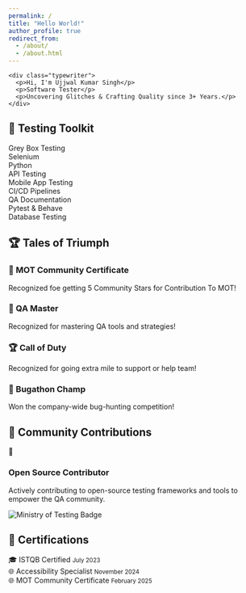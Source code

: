 ```yaml
---
permalink: /
title: "Hello World!"
author_profile: true
redirect_from: 
  - /about/
  - /about.html
---
```

<div class="test-laboratory">
  <div class="hero-section">
    
    <div class="typewriter">
      <p>Hi, I'm Ujjwal Kumar Singh</p>
      <p>Software Tester</p>
      <p>Uncovering Glitches & Crafting Quality since 3+ Years.</p>
    </div>
  </div>
  <div class="skills-section">
    <h2>🔧 Testing Toolkit</h2>
    <div class="skill-grid">
      <div class="skill-card">Grey Box Testing</div>
      <div class="skill-card">Selenium</div>
      <div class="skill-card">Python</div>
      <div class="skill-card">API Testing</div>
      <div class="skill-card">Mobile App Testing</div>
      <div class="skill-card">CI/CD Pipelines</div>
      <div class="skill-card">QA Documentation</div>
      <div class="skill-card">Pytest & Behave</div>
      <div class="skill-card">Database Testing</div>
    </div>
  </div>
  <div class="achievements-section">
    <h2>🏆 Tales of Triumph</h2>
    <div class="achievement-grid">
         <div class="flip-card">
        <div class="flip-card-inner">
          <div class="flip-card-front">
            <h3>🏅 MOT Community Certificate</h3>
          </div>
          <div class="flip-card-back">
            <p>Recognized foe getting 5 Community Stars for Contribution To MOT!</p>
          </div>
        </div>
      </div>
      <div class="flip-card">
        <div class="flip-card-inner">
          <div class="flip-card-front">
            <h3>👑 QA Master</h3>
          </div>
          <div class="flip-card-back">
            <p>Recognized for mastering QA tools and strategies!</p>
          </div>
        </div>
      </div>
      <div class="flip-card">
        <div class="flip-card-inner">
          <div class="flip-card-front">
            <h3>🏆 Call of Duty</h3>
          </div>
          <div class="flip-card-back">
            <p>Recognized for going extra mile to support or help team!</p>
          </div>
        </div>
      </div>
      <div class="flip-card">
        <div class="flip-card-inner">
          <div class="flip-card-front">
            <h3>🎯 Bugathon Champ</h3>
          </div>
          <div class="flip-card-back">
            <p>Won the company-wide bug-hunting competition!</p>
          </div>
        </div>
      </div>
    </div>
  </div>


<h2>🤝 Community Contributions</h2>
<div class="community-grid">
  <div class="community-card">
    <div class="icon">🚀</div>
    <h3>Open Source Contributor</h3>
    <p>Actively contributing to open-source testing frameworks and tools to empower the QA community.</p>
  </div>

  <!-- Updated Ministry of Testing Badge -->
  <div class="card mot-card">
      <img src="/images/mot_badge.jpg" alt="Ministry of Testing Badge" class="mot-badge" />
  </div>
</div>

  <div class="certifications-section">
    <h2>📜 Certifications</h2>
    <div class="cert-container">
      <div class="cert-item glow-card">
        <span>🎓 ISTQB Certified</span>
        <small>July 2023</small>
      </div>
      <div class="cert-item glow-card">
        <span>🌐 Accessibility Specialist</span>
        <small>November 2024</small>
      </div>
      <div class="cert-item glow-card">
        <span>🌐 MOT Community Certificate</span>
        <small>February 2025</small>
      </div>
    </div>
  </div>
</div>
